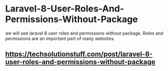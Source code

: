 # Laravel-8-User-Roles-And-Permissions-Without-Package
we will see laravel 8 user roles and permissions without package. Roles and permissions are an important part of many websites.
## https://techsolutionstuff.com/post/laravel-8-user-roles-and-permissions-without-package
